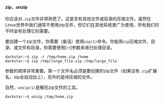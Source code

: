#### zip、unzip

你应该对`.zip`文件非常熟悉了。这是含有其他文件或目录的压缩文件。虽然在Linux世界中我们通常不使用zip文件，但它们在其他系统里广为使用，所有我们时不时会有处理它的需要。

要创建一个zip文件，你需要（废话）使用`zip(1)`命令。你能用`zip`压缩文件、目录、或文件和目录。你需要使用[-r]参数来递归处理目录。

```Shell
darkstar:~$ zip -r /tmp/home.zip /home
darkstar:~$ zip /tmp/large_file.zip /tmp/large_file
```

参数的顺序非常重要。第一个文件名必须是要创建的zip文件（如果没有`.zip`扩展名，zip会自动加上），另外的是待压缩的文件。

自然，`unzip(1)`是解压zip文件的工具。

```Shell
darkstar:~$ unzip /tmp/home.zip
```
